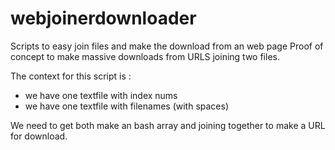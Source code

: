 # webjoinerdownloader
Scripts to easy join files and make the download from an web page
Proof of concept to make massive downloads from URLS joining two files.

The context for this script is :

 - we have one textfile with index nums
 - we have one textfile with filenames (with spaces)
 
We need to get both make an bash array and joining together to make a URL for download.

